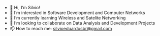 - 👋 Hi, I’m Silvio!
- 👀 I’m interested in Software Development and Computer Networks
- 🌱 I’m currently learning Wireless and Satelite Networking
- 💞️ I’m looking to collaborate on Data Analysis and Development Projects
- 📫 How to reach me: silvioeduardosbr@gmail.com

<!---
silvioeduardosbr/silvioeduardosbr is a ✨ special ✨ repository because its `README.md` (this file) appears on your GitHub profile.
You can click the Preview link to take a look at your changes.
--->
